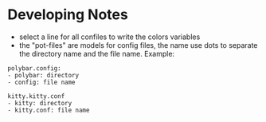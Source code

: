# Developing Notes

 - select a line for all confiles to write the colors variables
 - the "pot-files" are models for config files, the name use dots to separate the directory name and the file name.
Example:

```
polybar.config:
- polybar: directory
- config: file name

kitty.kitty.conf
- kitty: directory
- kitty.conf: file name

```

